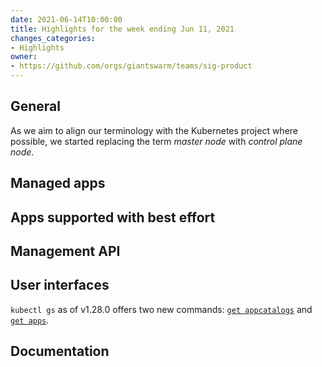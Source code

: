 ```yaml
---
date: 2021-06-14T10:00:00
title: Highlights for the week ending Jun 11, 2021
changes_categories:
- Highlights
owner:
- https://github.com/orgs/giantswarm/teams/sig-product
---
```


## General

As we aim to align our terminology with the Kubernetes project where possible, we started replacing the term _master node_ with _control plane node_.

## Managed apps

## Apps supported with best effort

## Management API

## User interfaces

`kubectl gs` as of v1.28.0 offers two new commands: [`get appcatalogs`](https://docs.giantswarm.io/ui-api/kubectl-gs/get-appcatalogs/) and [`get apps`](https://docs.giantswarm.io/ui-api/kubectl-gs/get-apps/).

## Documentation
